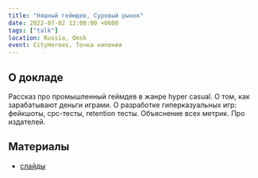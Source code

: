 ```yaml
---
title: "Няшный геймдев, Суровый рынок"
date: 2022-07-02 12:00:00 +0600
tags: ["talk"]
location: Russia, Omsk
event: CityHeroes, Точка кипения
---
```


## О докладе

Рассказ про промышленный геймдев в жанре hyper casual. О том, как зарабатывают деньги играми. О разработке гиперказуальных игр: фейкшоты, cpc-тесты, retention тесты. Объяснение всех метрик. Про издателей.

## Материалы

- [слайды](https://docs.google.com/presentation/d/e/2PACX-1vS78kLmcfoGIt2wpNaNpvfTc_7vGIG7N71xH6UxpnYLx3LP7jUEx8V4tvHA0U09pfXzr4CqNorOEGt0/pub?start=false&loop=false&delayms=3000&slide=id.p)
